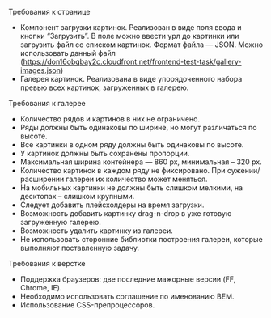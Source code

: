 Требования к странице
* Компонент загрузки картинок. Реализован в виде поля ввода и кнопки “Загрузить”. В поле можно ввести урл до картинки или загрузить файл со списком картинок. Формат файла — JSON. Можно использовать данный файл (https://don16obqbay2c.cloudfront.net/frontend-test-task/gallery-images.json)
* Галерея картинок. Реализована в виде упорядоченного набора превью всех картинок, загруженных в галерею.

Требования к галерее
* Количество рядов и картинов в них не ограничено.
* Ряды должны быть одинаковы по ширине, но могут различаться по высоте. 
* Все картинки в одном ряду должны быть одинаковы по высоте.
* У картинок должны быть сохранены пропорции.
* Максимальная ширина контейнера — 860 px, минимальная – 320 px.
* Количество картинок в каждом ряду не фиксировано. При сужении/расширении галереи их количество может меняться. 
* На мобильных картинки не должны быть слишком мелкими, на десктопах – слишком крупными.
* Следует добавить плейсхолдеры на время загрузки.
* Возможность добавить картинку drag-n-drop в уже готовую загруженную галерею.
* Возможность удалить картинку из галереи.
* Не использовать сторонние библиотки построения галереи, которые выполняют поставленную задачу.

Требования к верстке
* Поддержка браузеров: две последние мажорные версии (FF, Chrome, IE).
* Необходимо использовать соглашение по именованию BEM.
* Использование CSS-препроцессоров.
